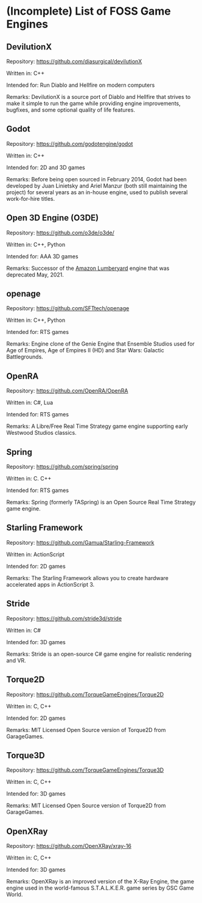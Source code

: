 # (Incomplete) List of FOSS Game Engines

## DevilutionX

Repository: https://github.com/diasurgical/devilutionX

Written in: C++

Intended for: Run Diablo and Hellfire on modern computers

Remarks: DevilutionX is a source port of Diablo and Hellfire that strives to make it simple to run the game while providing engine improvements, bugfixes, and some optional quality of life features.

## Godot

Repository: https://github.com/godotengine/godot

Written in: C++

Intended for: 2D and 3D games

Remarks: Before being open sourced in February 2014, Godot had been developed by Juan Linietsky and Ariel Manzur (both still maintaining the project) for several years as an in-house engine, used to publish several work-for-hire titles.

## Open 3D Engine (O3DE)

Repository: https://github.com/o3de/o3de/

Written in: C++, Python

Intended for: AAA 3D games

Remarks: Successor of the [Amazon Lumberyard](https://github.com/aws/lumberyard) engine that was deprecated May, 2021.

## openage

Repository: https://github.com/SFTtech/openage

Written in: C++, Python

Intended for: RTS games

Remarks: Engine clone of the Genie Engine that Ensemble Studios used for Age of Empires, Age of Empires II (HD) and Star Wars: Galactic Battlegrounds.

## OpenRA

Repository: https://github.com/OpenRA/OpenRA

Written in: C#, Lua

Intended for: RTS games

Remarks: A Libre/Free Real Time Strategy game engine supporting early Westwood Studios classics.

## Spring

Repository: https://github.com/spring/spring

Written in: C. C++

Intended for: RTS games

Remarks: Spring (formerly TASpring) is an Open Source Real Time Strategy game engine.

## Starling Framework

Repository: https://github.com/Gamua/Starling-Framework

Written in: ActionScript

Intended for: 2D games

Remarks: The Starling Framework allows you to create hardware accelerated apps in ActionScript 3.

## Stride

Repository: https://github.com/stride3d/stride

Written in: C#

Intended for: 3D games

Remarks: Stride is an open-source C# game engine for realistic rendering and VR.

## Torque2D

Repository: https://github.com/TorqueGameEngines/Torque2D

Written in: C, C++

Intended for: 2D games

Remarks: MIT Licensed Open Source version of Torque2D from GarageGames.

## Torque3D

Repository: https://github.com/TorqueGameEngines/Torque3D

Written in: C, C++

Intended for: 3D games

Remarks: MIT Licensed Open Source version of Torque2D from GarageGames.

## OpenXRay

Repository: https://github.com/OpenXRay/xray-16

Written in: C, C++

Intended for: 3D games

Remarks: OpenXRay is an improved version of the X-Ray Engine, the game engine used in the world-famous S.T.A.L.K.E.R. game series by GSC Game World.
